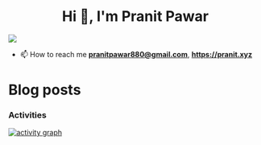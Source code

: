 <h1 align="center">Hi 👋, I'm Pranit Pawar</h1> 

![](https://komarev.com/ghpvc/?username=pranit-p&color=green)



- 📫 How to reach me **pranitpawar880@gmail.com**, **https://pranit.xyz** 


# Blog posts
<!-- BLOG-POST-LIST:START -->
<!-- BLOG-POST-LIST:END -->


### Activities

[![activity graph](https://github-readme-activity-graph.vercel.app/graph?username=pranit-p&theme=shadow-green&custom_title=Pranit%20Activity%20Graph&hide_border=false)](https://github.com/pranit-p/github-readme-activity-graph)

